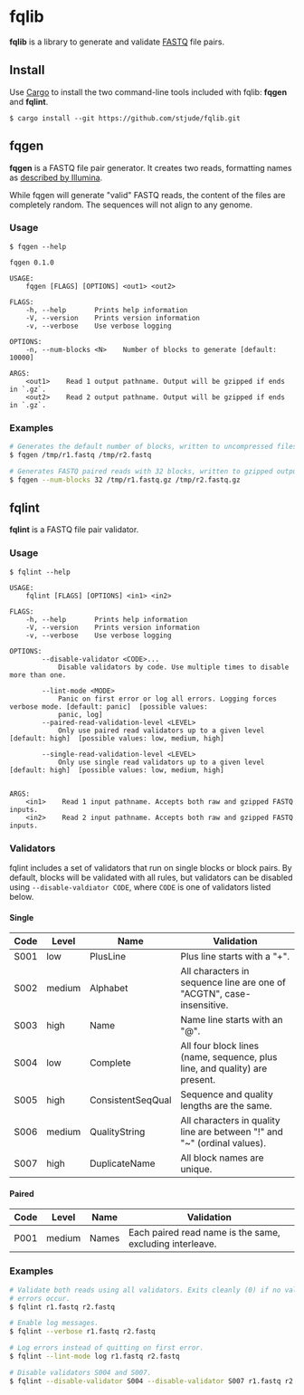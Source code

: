 # fqlib

**fqlib** is a library to generate and validate [FASTQ] file pairs.

[FASTQ]: https://en.wikipedia.org/wiki/FASTQ_format

## Install

Use [Cargo] to install the two command-line tools included with fqlib:
**fqgen** and **fqlint**.

```
$ cargo install --git https://github.com/stjude/fqlib.git
```

[Cargo]: https://doc.rust-lang.org/cargo/getting-started/installation.html

## fqgen

**fqgen** is a FASTQ file pair generator. It creates two reads, formatting
names as [described by Illumina][1].

While fqgen will generate "valid" FASTQ reads, the content of the files are
completely random. The sequences will not align to any genome.

[1]: https://help.basespace.illumina.com/articles/descriptive/fastq-files/

### Usage

```
$ fqgen --help

fqgen 0.1.0

USAGE:
    fqgen [FLAGS] [OPTIONS] <out1> <out2>

FLAGS:
    -h, --help       Prints help information
    -V, --version    Prints version information
    -v, --verbose    Use verbose logging

OPTIONS:
    -n, --num-blocks <N>    Number of blocks to generate [default: 10000]

ARGS:
    <out1>    Read 1 output pathname. Output will be gzipped if ends in `.gz`.
    <out2>    Read 2 output pathname. Output will be gzipped if ends in `.gz`.
```

### Examples

```sh
# Generates the default number of blocks, written to uncompressed files.
$ fqgen /tmp/r1.fastq /tmp/r2.fastq

# Generates FASTQ paired reads with 32 blocks, written to gzipped outputs.
$ fqgen --num-blocks 32 /tmp/r1.fastq.gz /tmp/r2.fastq.gz
```

## fqlint

**fqlint** is a FASTQ file pair validator.

### Usage

```
$ fqlint --help

USAGE:
    fqlint [FLAGS] [OPTIONS] <in1> <in2>

FLAGS:
    -h, --help       Prints help information
    -V, --version    Prints version information
    -v, --verbose    Use verbose logging

OPTIONS:
        --disable-validator <CODE>...
            Disable validators by code. Use multiple times to disable more than one.

        --lint-mode <MODE>
            Panic on first error or log all errors. Logging forces verbose mode. [default: panic]  [possible values:
            panic, log]
        --paired-read-validation-level <LEVEL>
            Only use paired read validators up to a given level [default: high]  [possible values: low, medium, high]

        --single-read-validation-level <LEVEL>
            Only use single read validators up to a given level [default: high]  [possible values: low, medium, high]


ARGS:
    <in1>    Read 1 input pathname. Accepts both raw and gzipped FASTQ inputs.
    <in2>    Read 2 input pathname. Accepts both raw and gzipped FASTQ inputs.
```

### Validators

fqlint includes a set of validators that run on single blocks or block pairs.
By default, blocks will be validated with all rules, but validators can be
disabled using `--disable-valdiator CODE`, where `CODE` is one of validators
listed below.

#### Single

| Code | Level  | Name              | Validation
|------|--------|-------------------|------------
| S001 | low    | PlusLine          | Plus line starts with a "+".
| S002 | medium | Alphabet          | All characters in sequence line are one of "ACGTN", case-insensitive.
| S003 | high   | Name              | Name line starts with an "@".
| S004 | low    | Complete          | All four block lines (name, sequence, plus line, and quality) are present.
| S005 | high   | ConsistentSeqQual | Sequence and quality lengths are the same.
| S006 | medium | QualityString     | All characters in quality line are between "!" and "~" (ordinal values).
| S007 | high   | DuplicateName     | All block names are unique.

#### Paired

| Code | Level   | Name              | Validation
|------|---------|-------------------|------------
| P001 | medium  | Names             | Each paired read name is the same, excluding interleave.

### Examples

```sh
# Validate both reads using all validators. Exits cleanly (0) if no validation
# errors occur.
$ fqlint r1.fastq r2.fastq

# Enable log messages.
$ fqlint --verbose r1.fastq r2.fastq

# Log errors instead of quitting on first error.
$ fqlint --lint-mode log r1.fastq r2.fastq

# Disable validators S004 and S007.
$ fqlint --disable-validator S004 --disable-validator S007 r1.fastq r2.fastq
```
